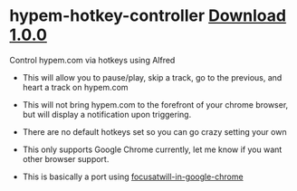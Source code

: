 hypem-hotkey-controller [Download 1.0.0](http://bit.ly/1kEkXt7)
=======================

Control hypem.com via hotkeys using Alfred
* This will allow you to pause/play, skip a track, go to the previous, and heart a track on hypem.com
* This will not bring hypem.com to the forefront of your chrome browser, but will display a notification upon triggering.
* There are no default hotkeys set so you can go crazy setting your own
* This only supports Google Chrome currently, let me know if you want other browser support. 

* This is basically a port using [focusatwill-in-google-chrome](https://github.com/tangledhelix/focusatwill-in-google-chrome)
